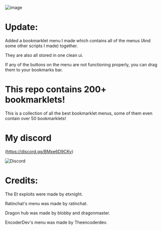 ![image](https://user-images.githubusercontent.com/119009502/235761240-2665e387-3e9d-4ce7-9873-51116ca52f91.png)
# Update:
Added a bookmarklet menu I made which contains all of the menus (And some other scripts I made) together.

They are also all stored in one clean ui.

If any of the buttons on the menu are not functioning properly, you can drag them to your bookmarks bar.

# This repo contains 200+ bookmarklets!

This is a collection of all the best bookmarklet menus, some of them even contain over 50 bookmarklets!

# My discord

(https://discord.gg/BMxe6D9CKv)


![Discord](http://invidget.switchblade.xyz/BMxe6D9CKv)

# Credits: 

The Et exploits were made by etxnight.

Ratinchat's menu was made by ratinchat.

Dragon hub was made by blobby and dragonmaster.

EncoderDev's menu was made by Theencoderdev.

